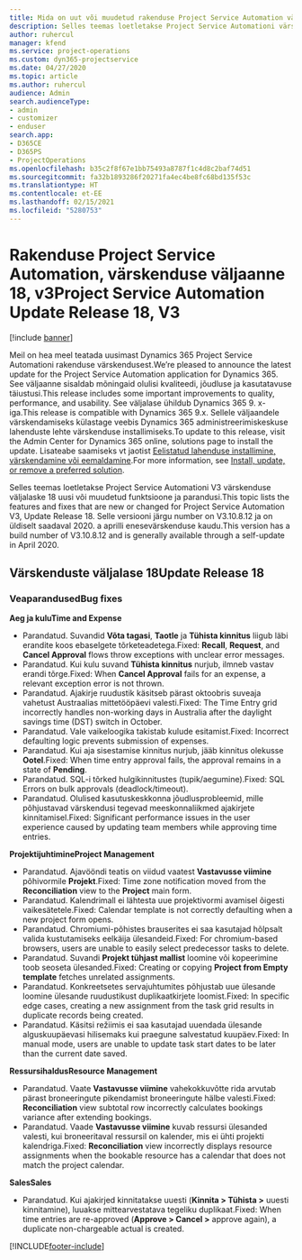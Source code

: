 ```yaml
---
title: Mida on uut või muudetud rakenduse Project Service Automation värskenduse väljaandes 18, V3
description: Selles teemas loetletakse Project Service Automationi värskenduse väljalaske 18, V3 saadaolevaid funktsioone ja parandusi.
author: ruhercul
manager: kfend
ms.service: project-operations
ms.custom: dyn365-projectservice
ms.date: 04/27/2020
ms.topic: article
ms.author: ruhercul
audience: Admin
search.audienceType:
- admin
- customizer
- enduser
search.app:
- D365CE
- D365PS
- ProjectOperations
ms.openlocfilehash: b35c2f8f67e1bb75493a8787f1c4d8c2baf74d51
ms.sourcegitcommit: fa32b1893286f20271fa4ec4be8fc68bd135f53c
ms.translationtype: HT
ms.contentlocale: et-EE
ms.lasthandoff: 02/15/2021
ms.locfileid: "5280753"
---
```

# <a name="project-service-automation-update-release-18-v3"></a><span data-ttu-id="3164a-103">Rakenduse Project Service Automation, värskenduse väljaanne 18, v3</span><span class="sxs-lookup"><span data-stu-id="3164a-103">Project Service Automation Update Release 18, V3</span></span>

[!include [banner](../includes/psa-now-project-operations.md)]

<span data-ttu-id="3164a-104">Meil on hea meel teatada uusimast Dynamics 365 Project Service Automationi rakenduse värskendusest.</span><span class="sxs-lookup"><span data-stu-id="3164a-104">We’re pleased to announce the latest update for the Project Service Automation application for Dynamics 365.</span></span> <span data-ttu-id="3164a-105">See väljaanne sisaldab mõningaid olulisi kvaliteedi, jõudluse ja kasutatavuse täiustusi.</span><span class="sxs-lookup"><span data-stu-id="3164a-105">This release includes some important improvements to quality, performance, and usability.</span></span> <span data-ttu-id="3164a-106">See väljalase ühildub Dynamics 365 9. x-iga.</span><span class="sxs-lookup"><span data-stu-id="3164a-106">This release is compatible with Dynamics 365 9.x.</span></span> <span data-ttu-id="3164a-107">Sellele väljaandele värskendamiseks külastage veebis Dynamics 365 administreerimiskeskuse lahenduste lehte värskenduse installimiseks.</span><span class="sxs-lookup"><span data-stu-id="3164a-107">To update to this release, visit the Admin Center for Dynamics 365 online, solutions page to install the update.</span></span> <span data-ttu-id="3164a-108">Lisateabe saamiseks vt jaotist [Eelistatud lahenduse installimine, värskendamine või eemaldamine](https://docs.microsoft.com/power-platform/admin/install-remove-preferred-solution).</span><span class="sxs-lookup"><span data-stu-id="3164a-108">For more information, see [Install, update, or remove a preferred solution](https://docs.microsoft.com/power-platform/admin/install-remove-preferred-solution).</span></span>

<span data-ttu-id="3164a-109">Selles teemas loetletakse Project Service Automationi V3 värskenduse väljalaske 18 uusi või muudetud funktsioone ja parandusi.</span><span class="sxs-lookup"><span data-stu-id="3164a-109">This topic lists the features and fixes that are new or changed for Project Service Automation V3, Update Release 18.</span></span> <span data-ttu-id="3164a-110">Selle versiooni järgu number on V3.10.8.12 ja on üldiselt saadaval 2020. a aprilli enesevärskenduse kaudu.</span><span class="sxs-lookup"><span data-stu-id="3164a-110">This version has a build number of V3.10.8.12 and is generally available through a self-update in April 2020.</span></span>

## <a name="update-release-18"></a><span data-ttu-id="3164a-111">Värskenduste väljalase 18</span><span class="sxs-lookup"><span data-stu-id="3164a-111">Update Release 18</span></span>

### <a name="bug-fixes"></a><span data-ttu-id="3164a-112">Veaparandused</span><span class="sxs-lookup"><span data-stu-id="3164a-112">Bug fixes</span></span>

<span data-ttu-id="3164a-113">**Aeg ja kulu**</span><span class="sxs-lookup"><span data-stu-id="3164a-113">**Time and Expense**</span></span>

- <span data-ttu-id="3164a-114">Parandatud. Suvandid **Võta tagasi**, **Taotle** ja **Tühista kinnitus** liigub läbi erandite koos ebaselgete tõrketeadetega.</span><span class="sxs-lookup"><span data-stu-id="3164a-114">Fixed: **Recall**, **Request**, and **Cancel Approval** flows throw exceptions with unclear error messages.</span></span>
- <span data-ttu-id="3164a-115">Parandatud. Kui kulu suvand **Tühista kinnitus** nurjub, ilmneb vastav erandi tõrge.</span><span class="sxs-lookup"><span data-stu-id="3164a-115">Fixed: When **Cancel Approval** fails for an expense, a relevant exception error is not thrown.</span></span>
- <span data-ttu-id="3164a-116">Parandatud. Ajakirje ruudustik käsitseb pärast oktoobris suveaja vahetust Austraalias mittetööpäevi valesti.</span><span class="sxs-lookup"><span data-stu-id="3164a-116">Fixed: The Time Entry grid incorrectly handles non-working days in Australia after the daylight savings time (DST) switch in October.</span></span>
- <span data-ttu-id="3164a-117">Parandatud. Vale vaikeloogika takistab kulude esitamist.</span><span class="sxs-lookup"><span data-stu-id="3164a-117">Fixed: Incorrect defaulting logic prevents submission of expenses.</span></span>
- <span data-ttu-id="3164a-118">Parandatud. Kui aja sisestamise kinnitus nurjub, jääb kinnitus olekusse **Ootel**.</span><span class="sxs-lookup"><span data-stu-id="3164a-118">Fixed: When time entry approval fails, the approval remains in a state of **Pending**.</span></span>
- <span data-ttu-id="3164a-119">Parandatud. SQL-i tõrked hulgikinnitustes (tupik/aegumine).</span><span class="sxs-lookup"><span data-stu-id="3164a-119">Fixed: SQL Errors on bulk approvals (deadlock/timeout).</span></span>
- <span data-ttu-id="3164a-120">Parandatud. Olulised kasutuskeskkonna jõudlusprobleemid, mille põhjustavad värskendusi tegevad meeskonnaliikmed ajakirjete kinnitamisel.</span><span class="sxs-lookup"><span data-stu-id="3164a-120">Fixed: Significant performance issues in the user experience caused by updating team members while approving time entries.</span></span>

<span data-ttu-id="3164a-121">**Projektijuhtimine**</span><span class="sxs-lookup"><span data-stu-id="3164a-121">**Project Management**</span></span>

- <span data-ttu-id="3164a-122">Parandatud. Ajavööndi teatis on viidud vaatest **Vastavusse viimine** põhivormile **Projekt**.</span><span class="sxs-lookup"><span data-stu-id="3164a-122">Fixed: Time zone notification moved from the **Reconciliation** view to the **Project** main form.</span></span>
- <span data-ttu-id="3164a-123">Parandatud. Kalendrimall ei lähtesta uue projektivormi avamisel õigesti vaikesätetele.</span><span class="sxs-lookup"><span data-stu-id="3164a-123">Fixed: Calendar template is not correctly defaulting when a new project form opens.</span></span>
- <span data-ttu-id="3164a-124">Parandatud. Chromiumi-põhistes brauserites ei saa kasutajad hõlpsalt valida kustutamiseks eelkäija ülesandeid.</span><span class="sxs-lookup"><span data-stu-id="3164a-124">Fixed: For chromium-based browsers, users are unable to easily select predecessor tasks to delete.</span></span>
- <span data-ttu-id="3164a-125">Parandatud. Suvandi **Projekt tühjast mallist** loomine või kopeerimine toob seoseta ülesanded.</span><span class="sxs-lookup"><span data-stu-id="3164a-125">Fixed: Creating or copying **Project from Empty template** fetches unrelated assignments.</span></span>
- <span data-ttu-id="3164a-126">Parandatud. Konkreetsetes servajuhtumites põhjustab uue ülesande loomine ülesande ruudustikust duplikaatkirjete loomist.</span><span class="sxs-lookup"><span data-stu-id="3164a-126">Fixed: In specific edge cases, creating a new assignment from the task grid results in duplicate records being created.</span></span>
- <span data-ttu-id="3164a-127">Parandatud. Käsitsi režiimis ei saa kasutajad uuendada ülesande alguskuupäevasi hilisemaks kui praegune salvestatud kuupäev.</span><span class="sxs-lookup"><span data-stu-id="3164a-127">Fixed: In manual mode, users are unable to update task start dates to be later than the current date saved.</span></span>

<span data-ttu-id="3164a-128">**Ressursihaldus**</span><span class="sxs-lookup"><span data-stu-id="3164a-128">**Resource Management**</span></span>

- <span data-ttu-id="3164a-129">Parandatud. Vaate **Vastavusse viimine** vahekokkuvõtte rida arvutab pärast broneeringute pikendamist broneeringute hälbe valesti.</span><span class="sxs-lookup"><span data-stu-id="3164a-129">Fixed: **Reconciliation** view subtotal row incorrectly calculates bookings variance after extending bookings.</span></span>
- <span data-ttu-id="3164a-130">Parandatud. Vaade **Vastavusse viimine** kuvab ressursi ülesanded valesti, kui broneeritaval ressursil on kalender, mis ei ühti projekti kalendriga.</span><span class="sxs-lookup"><span data-stu-id="3164a-130">Fixed: **Reconciliation** view incorrectly displays resource assignments when the bookable resource has a calendar that does not match the project calendar.</span></span>

<span data-ttu-id="3164a-131">**Sales**</span><span class="sxs-lookup"><span data-stu-id="3164a-131">**Sales**</span></span>

- <span data-ttu-id="3164a-132">Parandatud. Kui ajakirjed kinnitatakse uuesti (**Kinnita > Tühista >** uuesti kinnitamine), luuakse mittearvestatava tegeliku duplikaat.</span><span class="sxs-lookup"><span data-stu-id="3164a-132">Fixed: When time entries are re-approved (**Approve > Cancel >** approve again), a duplicate non-chargeable actual is created.</span></span>


[!INCLUDE[footer-include](../includes/footer-banner.md)]